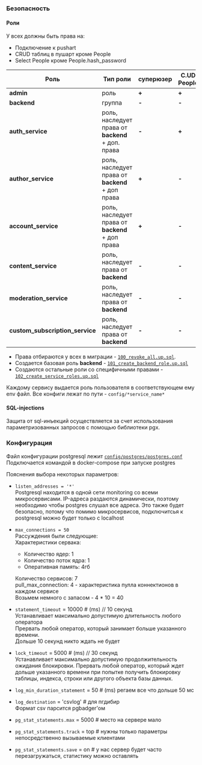 ### Безопасность
#### **Роли**
У всех должны быть права на:
- Подключение к pushart
- CRUD таблиц в пушарт кроме People
- Select People кроме People.hash_password

| **Роль** | **Тип роли** | **суперюзер** |  C.UD People |  Select People.**hash_password** | 
|----|----|----|----|---|
| __admin__ | роль | __+__ | __+__ | __+__ |
| **backend** | группа |  __-__ | __-__ | __-__ |
| **auth_service** | роль, наследует права от __backend__ + доп. права |  __-__ | __+__ | __+__ |
| **author_service** | роль, наследует права от __backend__ + доп права |  __+__ | __-__ | __-__ |
| **account_service** | роль, наследует права от __backend__ + доп права |  __+__ | __-__ | __-__ |
| **content_service** | роль, наследует права от __backend__ |  __-__ | __-__ | __-__ |
| **moderation_service** | роль, наследует права от __backend__ |  __-__ | __-__ | __-__ |
| **custom_subscription_service** | роль, наследует права от __backend__ |  __-__ | __-__ | __-__ |

- Права отбираются у всех в миграции - [`100_revoke_all.up.sql`](migrations/100_revoke_all.up.sql).
- Создается базовая роль __backend__ - [`101_create_backend_role.up.sql`](migrations/101_create_backend_role.up.sql)
- Создаются остальные роли со специфичными правами - [`102_create_service_roles.up.sql`](migrations/102_create_service_roles.up.sql)

Каждому сервису выдается роль пользователя в соответствующем ему env файл. 
Все конфиги лежат по пути - `config/*service_name*`

#### SQL-injections
Защита от sql-инъекций осуществляется за счет использования параметризованных запросов с помощью библиотеки pgx.

### Конфигурация
Файл конфигурации postgresql лежит [`config/postgres/postgres.conf`](../config/postgres/postgres.conf)
Подключается командой в docker-compose при запуске postgres

Пояснения выбора некоторых параметров:
- `listen_addresses = '*'`  
Postgresql находится в одной сети monitoring со всеми микросервисами. IP-адреса раздаются динамически, поэтому необходимо 
чтобы postgres слушал все адреса. Это также будет безопасно, потому что помимо микросервисов, подключитсья к postgresql можно будет только с localhost
- `max_connections = 50`  
Рассуждения были следующие:  
Характеристики сервака:
  - Количество ядер: 1
  - Количество поток ядра: 1
  - Оперативная память: 4гб
  
  Количество сервисов: 7  
  pull_max_connection: 4 - характеристика пулла коннектионов в каждом сервисе  
  Возьмем немного с запасом - 4 * 10 = 40

- `statement_timeout` = 10000 # (ms) // 10 секунд   
	Устанавливает максимально допустимую длительность любого оператора  
Прервать любой оператор, который занимает больше указанного времени.  
Дольше 10 секунд никто ждать не будет
- `lock_timeout` = 5000 # (ms) // 30 секунд   
Устанавливает максимально допустимую продолжительность ожидания блокировки. 
Прервать любой оператор, который ждет дольше указанного времени при попытке получить блокировку таблицы, индекса, строки или другого объекта базы данных.

- `log_min_duration_statement` = 50 # (ms) регаем все что дольше 50 мс
- `log_destination` = 'csvlog' # для пгдибир   
Формат csv парсится pgbadger’ом
- `pg_stat_statements.max` = 5000   # место на сервере мало
- `pg_stat_statements.track` = top  # нужны только параметры непосредственно вызываемые клиентами
- `pg_stat_statements.save` = on # у нас сервер будет часто перезагружаться, статистику можно оставлять
